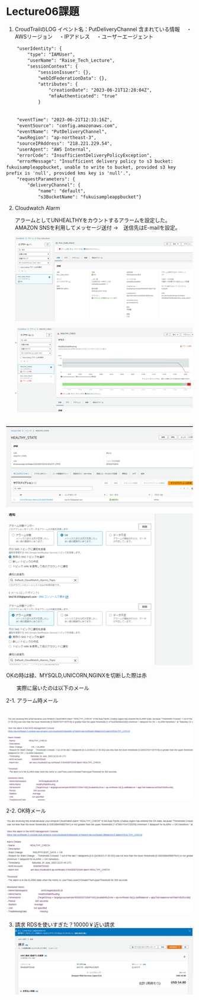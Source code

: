 # Lecture06課題

1. CroudTrailのLOG
イベント名：PutDeliveryChannel
含まれている情報
　・AWSリージョン
　・IPアドレス
　・ユーザーエージェント
 
```CroudTrail.log
    "userIdentity": {
        "type": "IAMUser",
        "userName": "Raise_Tech_Lecture",
        "sessionContext": {
            "sessionIssuer": {},
            "webIdFederationData": {},
            "attributes": {
                "creationDate": "2023-06-21T12:28:04Z",
                "mfaAuthenticated": "true"
            }
        
    
    "eventTime": "2023-06-21T12:33:16Z",
    "eventSource": "config.amazonaws.com",
    "eventName": "PutDeliveryChannel",
    "awsRegion": "ap-northeast-3",
    "sourceIPAddress": "218.221.229.54",
    "userAgent": "AWS Internal",
    "errorCode": "InsufficientDeliveryPolicyException",
    "errorMessage": "Insufficient delivery policy to s3 bucket: fukuisampleappbucket, unable to write to bucket, provided s3 key prefix is 'null', provided kms key is 'null'.",
    "requestParameters": {
        "deliveryChannel": {
            "name": "default",
            "s3BucketName": "fukuisampleappbucket"}
```

2. Cloudwatch Alarm

   アラームとしてUNHEALTHYをカウントするアラームを設定した。
   AMAZON SNSを利用してメッセージ送付
   →　送信先はE-mailを設定。
 
   ![Alarm_Param](./Lecture06_PIC/ALARM_PARAM.PNG)

   ![Alarm_Count](./Lecture06_PIC/ALARM_COUNT_Status.PNG)

　 ![Amazon_SNS](./Lecture06_PIC/AMAZON_SNS.PNG)

   ![TORIGER](./Lecture06_PIC/TORIG.PNG)
  


   OKの時は緑、MYSQLD,UNICORN,NGINXを切断した際は赤

　　実際に届いたのは以下のメール

  2-1. アラーム時メール
   
　![ERROR](./Lecture06_PIC/ALAM_EMAIL.PNG)

  2-2. OK時メール

  ![OK](./Lecture06_PIC/OK_EMAIL.PNG)


3. 請求
   RDSを使いすぎた？10000￥近い請求
　　
   ![COST](./Lecture06_PIC/COST.PNG)
